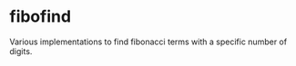 fibofind
========

Various implementations to find fibonacci terms with a specific number of digits.
